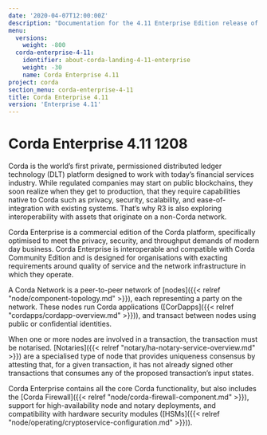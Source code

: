 ```yaml
---
date: '2020-04-07T12:00:00Z'
description: "Documentation for the 4.11 Enterprise Edition release of Corda"
menu:
  versions:
    weight: -800
  corda-enterprise-4-11:
    identifier: about-corda-landing-4-11-enterprise
    weight: -30
    name: Corda Enterprise 4.11
project: corda
section_menu: corda-enterprise-4-11
title: Corda Enterprise 4.11
version: 'Enterprise 4.11'
---
```


# Corda Enterprise 4.11 1208

Corda is the world’s first private, permissioned distributed ledger technology (DLT) platform designed to work with today’s financial services industry. While regulated companies may start on public blockchains, they soon realize when they get to production, that they require capabilities native to Corda such as privacy, security, scalability, and ease-of-integration with existing systems. That’s why R3 is also exploring interoperability with assets that originate on a non-Corda network.

Corda Enterprise is a commercial edition of the Corda platform, specifically optimised to meet the privacy, security, and
throughput demands of modern day business. Corda Enterprise is interoperable and compatible with Corda Community Edition and
is designed for organisations with exacting requirements around quality of service and the network infrastructure in
which they operate.

A Corda Network is a peer-to-peer network of [nodes]({{< relref "node/component-topology.md" >}}), each representing a party on the network.
These nodes run Corda applications ([CorDapps]({{< relref "cordapps/cordapp-overview.md" >}})), and transact between nodes using public or
confidential identities.

When one or more nodes are involved in a transaction, the transaction must be notarised. [Notaries]({{< relref "notary/ha-notary-service-overview.md" >}}) are a specialised type
of node that provides uniqueness consensus by attesting that, for a given transaction, it has not already signed other
transactions that consumes any of the proposed transaction’s input states.

Corda Enterprise contains all the core Corda functionality, but also includes the [Corda Firewall]({{< relref "node/corda-firewall-component.md" >}}),
support for high-availability node and notary deployments, and compatibility with hardware security modules ([HSMs]({{< relref "node/operating/cryptoservice-configuration.md" >}})).
